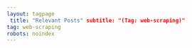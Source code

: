```yaml
---
layout: tagpage
 title: "Relevant Posts" subtitle: "(Tag: web-scraping)" 
tag: web-scraping 
robots: noindex
---
```

